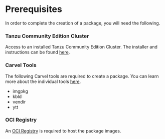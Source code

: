 # Prerequisites

In order to complete the creation of a package, you will need the following.

### Tanzu Community Edition Cluster

Access to an installed Tanzu Community Edition Cluster. The installer and instructions can be found [here](https://tanzucommunityedition.io/download/).

### Carvel Tools

The following Carvel tools are required to create a package. You can learn more about the individual tools [here](../tooling/).

* imgpkg
* kbld
* vendir
* ytt

### OCI Registry

An [OCI Registry](../oci-registry/) is required to host the package images.
